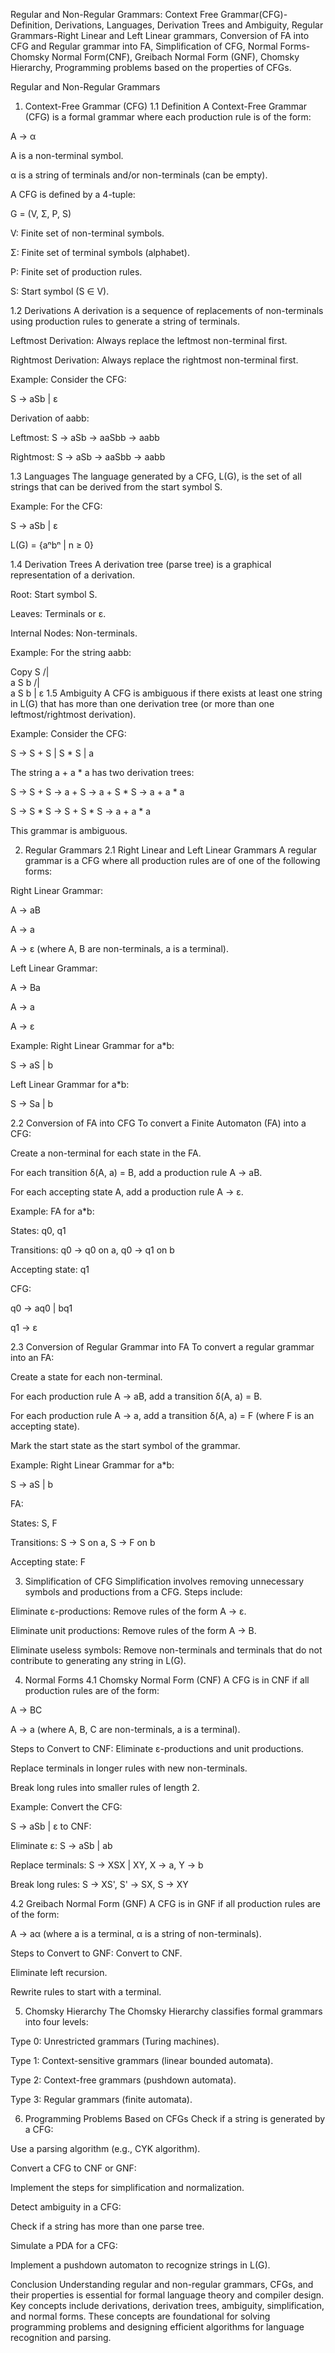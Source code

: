 Regular and Non-Regular Grammars: Context Free Grammar(CFG)-Definition, Derivations,
Languages, Derivation Trees and Ambiguity, Regular Grammars-Right Linear and Left Linear
grammars, Conversion of FA into CFG and Regular grammar into FA, Simplification of CFG, Normal
Forms- Chomsky Normal Form(CNF), Greibach Normal Form (GNF), Chomsky Hierarchy,
Programming problems based on the properties of CFGs.

Regular and Non-Regular Grammars
1. Context-Free Grammar (CFG)
1.1 Definition
A Context-Free Grammar (CFG) is a formal grammar where each production rule is of the form:

A → α

A is a non-terminal symbol.

α is a string of terminals and/or non-terminals (can be empty).

A CFG is defined by a 4-tuple:

G = (V, Σ, P, S)

V: Finite set of non-terminal symbols.

Σ: Finite set of terminal symbols (alphabet).

P: Finite set of production rules.

S: Start symbol (S ∈ V).

1.2 Derivations
A derivation is a sequence of replacements of non-terminals using production rules to generate a string of terminals.

Leftmost Derivation: Always replace the leftmost non-terminal first.

Rightmost Derivation: Always replace the rightmost non-terminal first.

Example:
Consider the CFG:

S → aSb | ε

Derivation of aabb:

Leftmost: S → aSb → aaSbb → aabb

Rightmost: S → aSb → aaSbb → aabb

1.3 Languages
The language generated by a CFG, L(G), is the set of all strings that can be derived from the start symbol S.

Example:
For the CFG:

S → aSb | ε

L(G) = {aⁿbⁿ | n ≥ 0}

1.4 Derivation Trees
A derivation tree (parse tree) is a graphical representation of a derivation.

Root: Start symbol S.

Leaves: Terminals or ε.

Internal Nodes: Non-terminals.

Example:
For the string aabb:

Copy
      S
     /|\
    a S b
     /|\
    a S b
       |
       ε
1.5 Ambiguity
A CFG is ambiguous if there exists at least one string in L(G) that has more than one derivation tree (or more than one leftmost/rightmost derivation).

Example:
Consider the CFG:

S → S + S | S * S | a

The string a + a * a has two derivation trees:

S → S + S → a + S → a + S * S → a + a * a

S → S * S → S + S * S → a + a * a

This grammar is ambiguous.

2. Regular Grammars
2.1 Right Linear and Left Linear Grammars
A regular grammar is a CFG where all production rules are of one of the following forms:

Right Linear Grammar:

A → aB

A → a

A → ε
(where A, B are non-terminals, a is a terminal).

Left Linear Grammar:

A → Ba

A → a

A → ε

Example:
Right Linear Grammar for a*b:

S → aS | b

Left Linear Grammar for a*b:

S → Sa | b

2.2 Conversion of FA into CFG
To convert a Finite Automaton (FA) into a CFG:

Create a non-terminal for each state in the FA.

For each transition δ(A, a) = B, add a production rule A → aB.

For each accepting state A, add a production rule A → ε.

Example:
FA for a*b:

States: q0, q1

Transitions: q0 → q0 on a, q0 → q1 on b

Accepting state: q1

CFG:

q0 → aq0 | bq1

q1 → ε

2.3 Conversion of Regular Grammar into FA
To convert a regular grammar into an FA:

Create a state for each non-terminal.

For each production rule A → aB, add a transition δ(A, a) = B.

For each production rule A → a, add a transition δ(A, a) = F (where F is an accepting state).

Mark the start state as the start symbol of the grammar.

Example:
Right Linear Grammar for a*b:

S → aS | b

FA:

States: S, F

Transitions: S → S on a, S → F on b

Accepting state: F

3. Simplification of CFG
Simplification involves removing unnecessary symbols and productions from a CFG. Steps include:

Eliminate ε-productions: Remove rules of the form A → ε.

Eliminate unit productions: Remove rules of the form A → B.

Eliminate useless symbols: Remove non-terminals and terminals that do not contribute to generating any string in L(G).

4. Normal Forms
4.1 Chomsky Normal Form (CNF)
A CFG is in CNF if all production rules are of the form:

A → BC

A → a
(where A, B, C are non-terminals, a is a terminal).

Steps to Convert to CNF:
Eliminate ε-productions and unit productions.

Replace terminals in longer rules with new non-terminals.

Break long rules into smaller rules of length 2.

Example:
Convert the CFG:

S → aSb | ε
to CNF:

Eliminate ε: S → aSb | ab

Replace terminals: S → XSX | XY, X → a, Y → b

Break long rules: S → XS', S' → SX, S → XY

4.2 Greibach Normal Form (GNF)
A CFG is in GNF if all production rules are of the form:

A → aα
(where a is a terminal, α is a string of non-terminals).

Steps to Convert to GNF:
Convert to CNF.

Eliminate left recursion.

Rewrite rules to start with a terminal.

5. Chomsky Hierarchy
The Chomsky Hierarchy classifies formal grammars into four levels:

Type 0: Unrestricted grammars (Turing machines).

Type 1: Context-sensitive grammars (linear bounded automata).

Type 2: Context-free grammars (pushdown automata).

Type 3: Regular grammars (finite automata).

6. Programming Problems Based on CFGs
Check if a string is generated by a CFG:

Use a parsing algorithm (e.g., CYK algorithm).

Convert a CFG to CNF or GNF:

Implement the steps for simplification and normalization.

Detect ambiguity in a CFG:

Check if a string has more than one parse tree.

Simulate a PDA for a CFG:

Implement a pushdown automaton to recognize strings in L(G).

Conclusion
Understanding regular and non-regular grammars, CFGs, and their properties is essential for formal language theory and compiler design. Key concepts include derivations, derivation trees, ambiguity, simplification, and normal forms. These concepts are foundational for solving programming problems and designing efficient algorithms for language recognition and parsing.
